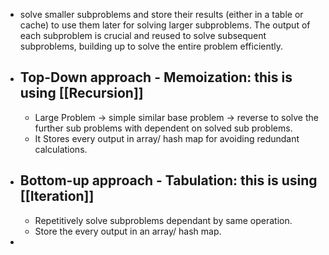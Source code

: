 - solve smaller subproblems and store their results (either in a table or cache) to use them later for solving larger subproblems. The output of each subproblem is crucial and reused to solve subsequent subproblems, building up to solve the entire problem efficiently.
- ## Top-Down approach - Memoization: this is using [[Recursion]]
	- Large Problem -> simple similar base problem -> reverse to solve the further sub problems with dependent on solved sub problems.
	- It Stores every output in array/ hash map for avoiding redundant calculations.
- ## Bottom-up approach - Tabulation: this is using [[Iteration]]
	- Repetitively solve subproblems dependant by same operation.
	- Store the every output in an array/ hash map.
-